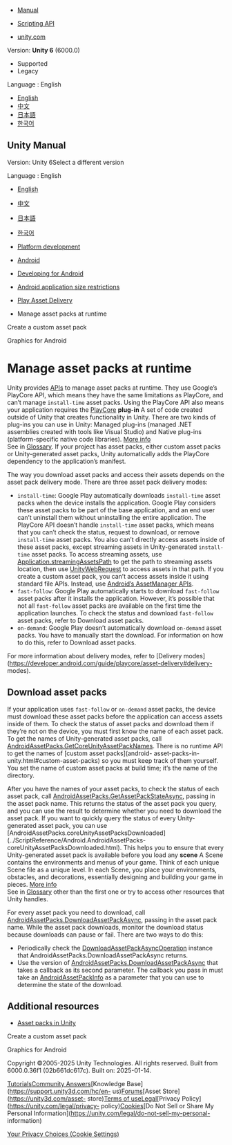 [](https://docs.unity3d.com)

  * [Manual](../Manual/index.html)
  * [Scripting API](../ScriptReference/index.html)

  * [unity.com](https://unity.com/)

Version: **Unity 6** (6000.0)

  * Supported
  * Legacy

Language : English

  * [English](/Manual/android-asset-packs-manage.html)
  * [中文](/cn/current/Manual/android-asset-packs-manage.html)
  * [日本語](/ja/current/Manual/android-asset-packs-manage.html)
  * [한국어](/kr/current/Manual/android-asset-packs-manage.html)

[](https://docs.unity3d.com)

## Unity Manual

Version: Unity 6Select a different version

Language : English

  * [English](/Manual/android-asset-packs-manage.html)
  * [中文](/cn/current/Manual/android-asset-packs-manage.html)
  * [日本語](/ja/current/Manual/android-asset-packs-manage.html)
  * [한국어](/kr/current/Manual/android-asset-packs-manage.html)

  * [Platform development ](PlatformSpecific.html)
  * [Android](android.html)
  * [Developing for Android](android-developing.html)
  * [Android application size restrictions](android-application-size-restrictions.html)
  * [Play Asset Delivery](play-asset-delivery.html)
  * Manage asset packs at runtime

[](android-asset-packs-create-custom.html)

Create a custom asset pack

[](android-graphics.html)

Graphics for Android

# Manage asset packs at runtime

Unity provides [APIs](../ScriptReference/Android.AndroidAssetPacks.html) to
manage asset packs at runtime. They use Google’s PlayCore API, which means
they have the same limitations as PlayCore, and can’t manage `install-time`
asset packs. Using the PlayCore API also means your application requires the
[PlayCore](https://developer.android.com/guide/playcore) **plug-in** A set of
code created outside of Unity that creates functionality in Unity. There are
two kinds of plug-ins you can use in Unity: Managed plug-ins (managed .NET
assemblies created with tools like Visual Studio) and Native plug-ins
(platform-specific native code libraries). [More info](./plug-ins.html)  
See in [Glossary](Glossary.html#Plug-in). If your project has asset packs,
either custom asset packs or Unity-generated asset packs, Unity automatically
adds the PlayCore dependency to the application’s manifest.

The way you download asset packs and access their assets depends on the asset
pack delivery mode. There are three asset pack delivery modes:

  * `install-time`: Google Play automatically downloads `install-time` asset packs when the device installs the application. Google Play considers these asset packs to be part of the base application, and an end user can’t uninstall them without uninstalling the entire application. The PlayCore API doesn’t handle `install-time` asset packs, which means that you can’t check the status, request to download, or remove `install-time` asset packs. You also can’t directly access assets inside of these asset packs, except streaming assets in Unity-generated `install-time` asset packs. To access streaming assets, use [Application.streamingAssetsPath](../ScriptReference/Application-streamingAssetsPath.html) to get the path to streaming assets location, then use [UnityWebRequest](../ScriptReference/Networking.UnityWebRequest.html) to access assets in that path. If you create a custom asset pack, you can’t access assets inside it using standard file APIs. Instead, use [Android’s AssetManager APIs](https://developer.android.com/guide/playcore/asset-delivery/integrate-java#install-time-delivery).
  * `fast-follow`: Google Play automatically starts to download `fast-follow` asset packs after it installs the application. However, it’s possible that not all `fast-follow` asset packs are available on the first time the application launches. To check the status and download `fast-follow` asset packs, refer to Download asset packs.
  * `on-demand`: Google Play doesn’t automatically download `on-demand` asset packs. You have to manually start the download. For information on how to do this, refer to Download asset packs.

For more information about delivery modes, refer to [Delivery
modes](https://developer.android.com/guide/playcore/asset-delivery#delivery-
modes).

## Download asset packs

If your application uses `fast-follow` or `on-demand` asset packs, the device
must download these asset packs before the application can access assets
inside of them. To check the status of asset packs and download them if
they’re not on the device, you must first know the name of each asset pack. To
get the names of Unity-generated asset packs, call
[AndroidAssetPacks.GetCoreUnityAssetPackNames](../ScriptReference/Android.AndroidAssetPacks.GetCoreUnityAssetPackNames.html).
There is no runtime API to get the names of [custom asset packs](android-
asset-packs-in-unity.html#custom-asset-packs) so you must keep track of them
yourself. You set the name of custom asset packs at build time; it’s the name
of the directory.

After you have the names of your asset packs, to check the status of each
asset pack, call
[AndroidAssetPacks.GetAssetPackStateAsync](../ScriptReference/Android.AndroidAssetPacks.GetAssetPackStateAsync.html),
passing in the asset pack name. This returns the status of the asset pack you
query, and you can use the result to determine whether you need to download
the asset pack. If you want to quickly query the status of every Unity-
generated asset pack, you can use
[AndroidAssetPacks.coreUnityAssetPacksDownloaded](../ScriptReference/Android.AndroidAssetPacks-
coreUnityAssetPacksDownloaded.html). This helps you to ensure that every
Unity-generated asset pack is available before you load any **scene** A Scene
contains the environments and menus of your game. Think of each unique Scene
file as a unique level. In each Scene, you place your environments, obstacles,
and decorations, essentially designing and building your game in pieces. [More
info](CreatingScenes.html)  
See in [Glossary](Glossary.html#Scene) other than the first one or try to
access other resources that Unity handles.

For every asset pack you need to download, call
[AndroidAssetPacks.DownloadAssetPackAsync](../ScriptReference/Android.AndroidAssetPacks.DownloadAssetPackAsync.html),
passing in the asset pack name. While the asset pack downloads, monitor the
download status because downloads can pause or fail. There are two ways to do
this:

  * Periodically check the [DownloadAssetPackAsyncOperation](../ScriptReference/Android.DownloadAssetPackAsyncOperation.html) instance that AndroidAssetPacks.DownloadAssetPackAsync returns.
  * Use the version of [AndroidAssetPacks.DownloadAssetPackAsync](../ScriptReference/Android.AndroidAssetPacks.DownloadAssetPackAsync.html) that takes a callback as its second parameter. The callback you pass in must take an [AndroidAssetPackInfo](../ScriptReference/Android.AndroidAssetPackInfo.html) as a parameter that you can use to determine the state of the download.

## Additional resources

  * [Asset packs in Unity](android-asset-packs-in-unity.html)

[](android-asset-packs-create-custom.html)

Create a custom asset pack

[](android-graphics.html)

Graphics for Android

Copyright ©2005-2025 Unity Technologies. All rights reserved. Built from
6000.0.36f1 (02b661dc617c). Built on: 2025-01-14.

[Tutorials](https://learn.unity.com/)[Community
Answers](https://answers.unity3d.com)[Knowledge
Base](https://support.unity3d.com/hc/en-
us)[Forums](https://forum.unity3d.com)[Asset Store](https://unity3d.com/asset-
store)[Terms of
use](https://docs.unity3d.com/Manual/TermsOfUse.html)[Legal](https://unity.com/legal)[Privacy
Policy](https://unity.com/legal/privacy-
policy)[Cookies](https://unity.com/legal/cookie-policy)[Do Not Sell or Share
My Personal Information](https://unity.com/legal/do-not-sell-my-personal-
information)

[Your Privacy Choices (Cookie Settings)](javascript:void\(0\);)

